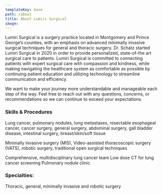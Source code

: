 ```yaml
---
templateKey: base
path: /about
title: About Lumiri Surgical
image:
---
```


Lumiri Surgical is a surgery practice located in Montgomery and Prince George’s counties, with an emphasis on advanced minimally invasive surgical techniques for general and thoracic surgery. Dr. Schatz started Lumiri Surgical in 2020 in order to provide personalized, state-of-the art surgical care to patients. Lumiri Surgical is committed to connecting patients with expert surgical care with compassion and kindness, while making navigating the healthcare system as comfortable as possible by continuing patient education and utilizing technology to streamline communication and efficiency.

We want to make your journey more understandable and manageable each step of the way. Feel free to reach out with any questions, concerns, or recommendations so we can continue to exceed your expectations.

### Skills & Procedures

Lung cancer, pulmonary nodules, lung metastases, resectable esophageal cancer, cancer surgery, general surgery, abdominal surgery, gall bladder disease, intestinal surgery, breast/skin/soft tissue

Minimally invasive surgery (MIS), Video-assisted thoracoscopic surgery (VATS), robotic surgery, traditional open surgical techniques

Comprehensive, multidisciplinary lung cancer team Low dose CT for lung cancer screening Pulmonary nodule clinic

### Specialties:

Thoracic, general, minimally invasive and robotic surgery
